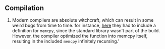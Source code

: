 ## Compilation
1. Modern compilers are absolute witchcraft, which can result in some weird bugs from time to time. for instance, [here](https://twitter.com/SciresM/status/1257874707816144896) they had to include a definition for `memcpy`, since the standard library wasn't part of the build. However, the compiler optimized the function into memcpy itself, resulting in the included `memcpy` infinitely recursing.'
